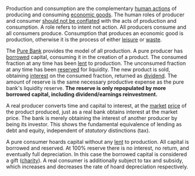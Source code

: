 Production and consumption are the complementary [human actions](https://en.wikipedia.org/wiki/Action_axiom) of producing and consuming [economic goods](https://en.m.wikipedia.org/wiki/Goods_and_services). The human roles of producer and consumer [should not be conflated](Depreciation-Principle) with the acts of production and consumption. A role refers to intent not action. All producers consume and all consumers produce. Consumption that produces an economic good is production, otherwise it is the process of either [leisure](Labor-and-Leisure) or [waste](https://en.wikipedia.org/wiki/Waste).

The [Pure Bank](Pure-Bank) provides the model of all production. A pure producer has [borrowed](Glossary#borrow) capital, consuming it in the creation of a product. The consumed fraction at any time has been [lent](Glossary#lend) to production. The unconsumed fraction at any time has been [reserved](Reserve-Definition) for liquidity. The new product is sold, obtaining [interest](Glossary#interest) on the consumed fraction, returned as [dividend](https://en.m.wikipedia.org/wiki/Dividend). The amount of reserve is the same necessary productive expense as the pure bank's liquidity reserve. **The reserve is only repopulated by more borrowed capital, including dividend/earnings reinvestment.**

A real producer converts time and capital to interest, at the [market](Glossary#market) [price](Glossary#price) of the product produced, just as a real bank obtains interest at the market price. The bank is merely obtaining the interest of another producer by being its investor. This shows the fundamental equivalence of lending as debt and equity, independent of *statutory* distinctions (tax).

A pure consumer hoards capital without any [lent](Glossary#lend) to production. All capital is borrowed and reserved. At 100% reserve there is no interest, no return, and eventually full depreciation. In this case the borrowed capital is considered a gift ([charity](https://en.wikipedia.org/wiki/Charity_(practice))). A real consumer is additionally subject to tax and subsidy, which increases and decreases the rate of hoard depreciation respectively.
